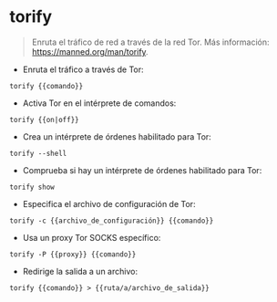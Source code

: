 # torify

> Enruta el tráfico de red a través de la red Tor.
> Más información: <https://manned.org/man/torify>.

- Enruta el tráfico a través de Tor:

`torify {{comando}}`

- Activa Tor en el intérprete de comandos:

`torify {{on|off}}`

- Crea un intérprete de órdenes habilitado para Tor:

`torify --shell`

- Comprueba si hay un intérprete de órdenes habilitado para Tor:

`torify show`

- Especifica el archivo de configuración de Tor:

`torify -c {{archivo_de_configuración}} {{comando}}`

- Usa un proxy Tor SOCKS específico:

`torify -P {{proxy}} {{comando}}`

- Redirige la salida a un archivo:

`torify {{comando}} > {{ruta/a/archivo_de_salida}}`
